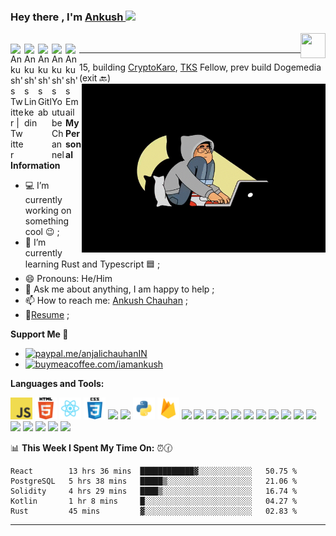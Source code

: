 ### Hey there , I'm <a href="https://linktr.ee/ankushchauhan">Ankush <img src="https://media.giphy.com/media/hvRJCLFzcasrR4ia7z/giphy.gif" width="30px">
<img align="right" src="https://media0.giphy.com/media/CaiVJuZGvR8HK/giphy.gif" width="40px" height="40px"/>
<br>
<!--   https://cdn.jsdelivr.net/npm/simple-icons@v3/icons/twitter.svg -->
<a href="https://twitter.com/anproghub">
  <img align="left" alt="Ankush's Twitter | Twitter" width="22px" src="https://www.iconsdb.com/icons/preview/white/twitter-xxl.png" />
</a>
<a href="https://www.linkedin.com/in/ankushchauhan14">
  <img align="left" alt="Ankush's Linkedin" width="22px" src="https://www.iconsdb.com/icons/preview/white/linkedin-3-xxl.png" />
</a>
<a href="https://gitlab.com/An-prog-hub">
  <img align="left" alt="Ankush's Gitlab" width="22px" src="https://www.iconsdb.com/icons/preview/white/github-xxl.png" />
</a>
<a href="https://www.youtube.com/channel/UC9upzF9wBH5CGvf8dSIp-aw?disable_polymer=true">
  <img align="left" alt="Ankush's Youtube Channel" width="22px" src="https://www.iconsdb.com/icons/preview/white/youtube-xxl.png"/>
</a>
  <a href="mailto:ac.ankushchauhan.2006@gmail.com">
  <img align="left" alt="Ankush's Email" width="22px" src="https://www.iconsdb.com/icons/preview/white/email-xxl.png" />
</a>
<hr />
  15, building <a href="https://www.cryptokaro.in">CryptoKaro</a>, <a href="https://tks.world">TKS</a> Fellow, prev build Dogemedia (exit 🔙)
  <br/>
<img align="right" alt="GIF" src="https://github.com/An-prog-hub/An-prog-hub/blob/master/gif.gif?raw=true" width="390" height="270" />
<br />

**My Personal Information**

- 💻 I’m currently working on something cool :wink: ;
- 🌱 I’m currently learning Rust and Typescript 🟦  ; 
- 😄 Pronouns: He/Him
- 💬 Ask me about anything, I am happy to help ;
- 📫 How to reach me: [Ankush Chauhan](https://www.linkedin.com/ankushchauhan14) ;
- 📝[Resume](https://linkedin.in/in/ankushchauhan14) ;

**Support Me 🌈**

- [![paypal.me/anjalichauhanIN](https://ionicabizau.github.io/badges/paypal.svg)](https://www.paypal.me/anjalichauhanIN)
- [![buymeacoffee.com/iamankush](https://img.shields.io/badge/Buy_Me_A_Coffee-FFDD00?style=for-the-badge&logo=buy-me-a-coffee&logoColor=black)](https://www.buymeacoffee.com/iamankush)

**Languages and Tools:**  

<code><img height="35" src="https://raw.githubusercontent.com/github/explore/80688e429a7d4ef2fca1e82350fe8e3517d3494d/topics/javascript/javascript.png"></code>
<code><img height="35" src="https://raw.githubusercontent.com/github/explore/80688e429a7d4ef2fca1e82350fe8e3517d3494d/topics/html/html.png"></code>
<code><img height="35" src="https://raw.githubusercontent.com/github/explore/80688e429a7d4ef2fca1e82350fe8e3517d3494d/topics/react/react.png"></code>
<code><img height="35" src="https://raw.githubusercontent.com/github/explore/5c058a388828bb5fde0bcafd4bc867b5bb3f26f3/topics/css/css.png"></code>
<code><img height="35" src="https://nodejs.org/static/images/logo-hexagon-card.png"></code>
<code><img height="35" src="https://cdn.iconscout.com/icon/free/png-512/c-programming-569564.png"></code>
<code><img height="35" src="https://raw.githubusercontent.com/github/explore/80688e429a7d4ef2fca1e82350fe8e3517d3494d/topics/python/python.png"></code>
<code><img height="35" src="https://raw.githubusercontent.com/github/explore/80688e429a7d4ef2fca1e82350fe8e3517d3494d/topics/firebase/firebase.png"></code>
<code><img height="35" src="https://git-scm.com/images/logos/downloads/Git-Icon-1788C.png"></code>
<code><img height="35" src="https://user-images.githubusercontent.com/49339/32078472-5053adea-baa7-11e7-9034-519002f12ac7.png"></code>
<code><img height="35" src="https://cdn.iconscout.com/icon/free/png-512/unity-5-555544.png"></code>
<code><img height="35" src="https://www.kindpng.com/picc/m/25-255595_icon-android-studio-logo-hd-png-download.png"></code>
<code><img height="35" src="https://cdn3.brettterpstra.com/uploads/2015/02/terminal-longshadow.png"></code>
<code><img height="35" src="https://www.pinclipart.com/picdir/middle/35-353932_bootstrap-bootstrap-4-logo-png-clipart.png"></code>
<code><img height="35" src="https://cdn.worldvectorlogo.com/logos/sublime-text.svg"></code>
<code><img height="35" src="https://cdn.iconscout.com/icon/free/png-512/stackoverflow-2-432547.png"></code>
<code><img height="35" src="https://upload.wikimedia.org/wikipedia/commons/thumb/d/d5/Rust_programming_language_black_logo.svg/1200px-Rust_programming_language_black_logo.svg.png"></code>
<code><img height="35" src="https://upload.wikimedia.org/wikipedia/commons/thumb/3/35/Tux.svg/1200px-Tux.svg.png"></code>
<code><img height="35" src="https://www.appcoda.com/wp-content/uploads/2015/04/react-native.png"></code>
<code><img height="35" src="https://upload.wikimedia.org/wikipedia/commons/thumb/2/29/Postgresql_elephant.svg/1200px-Postgresql_elephant.svg.png"></code>
<code><img height="35" src="https://www.stackery.io/assets/images/posts/redis-cache-cluster-support/featured.svg"></code>
<code><img height="35" src="https://upload.wikimedia.org/wikipedia/commons/thumb/7/74/Kotlin_Icon.png/1024px-Kotlin_Icon.png"></code>
<code><img height="35" src="https://download.logo.wine/logo/MySQL/MySQL-Logo.wine.png"></code>
<code><img height="35" src="https://miro.medium.com/max/1400/0*yqbRInqX0ZRUlVS0"></code>


📊 **This Week I Spent My Time On:** ⏰🕜
<!--START_SECTION:waka-->
```text
React        13 hrs 36 mins  ████████████▓░░░░░░░░░░░░   50.75 % 
PostgreSQL   5 hrs 38 mins   █████▒░░░░░░░░░░░░░░░░░░░   21.06 % 
Solidity     4 hrs 29 mins   ████▒░░░░░░░░░░░░░░░░░░░░   16.74 % 
Kotlin       1 hr 8 mins     █░░░░░░░░░░░░░░░░░░░░░░░░   04.27 % 
Rust         45 mins         ▓░░░░░░░░░░░░░░░░░░░░░░░░   02.83 % 
```
<!--END_SECTION:waka-->
<!--ending-->

<hr />
